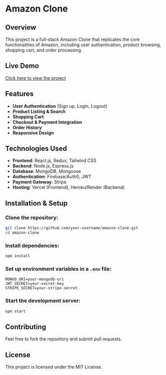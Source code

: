 # Amazon Clone

## Overview
This project is a full-stack Amazon Clone that replicates the core functionalities of Amazon, including user authentication, product browsing, shopping cart, and order processing.

## Live Demo
[Click here to view the project](https://prosenjitmondol.github.io/Amazon-Clone/)

## Features
- **User Authentication** (Sign up, Login, Logout)
- **Product Listing & Search**
- **Shopping Cart**
- **Checkout & Payment Integration**
- **Order History**
- **Responsive Design**

## Technologies Used
- **Frontend**: React.js, Redux, Tailwind CSS
- **Backend**: Node.js, Express.js
- **Database**: MongoDB, Mongoose
- **Authentication**: Firebase/Auth0, JWT
- **Payment Gateway**: Stripe
- **Hosting**: Vercel (Frontend), Heroku/Render (Backend)

## Installation & Setup
### Clone the repository:
```sh
git clone https://github.com/your-username/amazon-clone.git
cd amazon-clone
```

### Install dependencies:
```sh
npm install
```

### Set up environment variables in a `.env` file:
```env
MONGO_URI=your-mongodb-uri
JWT_SECRET=your-secret-key
STRIPE_SECRET=your-stripe-secret
```

### Start the development server:
```sh
npm start
```

## Contributing
Feel free to fork the repository and submit pull requests.

## License
This project is licensed under the MIT License.

